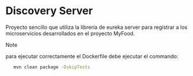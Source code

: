 # Discovery Server

Proyecto sencillo que utiliza la librería de eureka server para registrar a los microservicios desarrollados en el proyecto MyFood.

> [!NOTE]
> para ejecutar correctamente el Dockerfile debe ejecutar el commando:
>
> ```sh
>    mvn clean package -DskipTests
>
> ```
